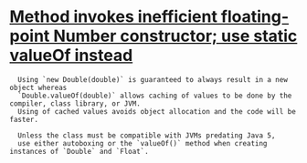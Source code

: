 # [Method invokes inefficient floating-point Number constructor; use static valueOf instead](https://spotbugs.readthedocs.io/en/latest/bugDescriptions.html#DM_FP_NUMBER_CTOR)

      Using `new Double(double)` is guaranteed to always result in a new object whereas
      `Double.valueOf(double)` allows caching of values to be done by the compiler, class library, or JVM.
      Using of cached values avoids object allocation and the code will be faster.

      Unless the class must be compatible with JVMs predating Java 5,
      use either autoboxing or the `valueOf()` method when creating instances of `Double` and `Float`.